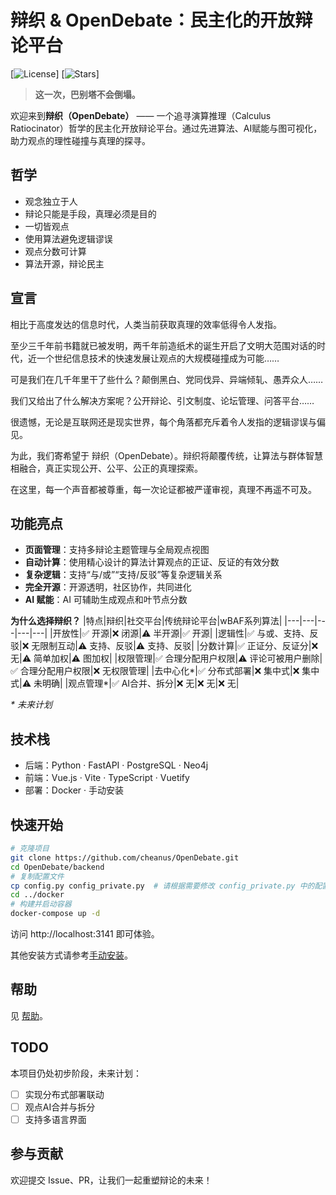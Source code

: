# 辩织 & OpenDebate：民主化的开放辩论平台
 
[![License](https://img.shields.io/github/license/cheanus/OpenDebate)] [![Stars](https://img.shields.io/github/stars/cheanus/OpenDebate?style=social)]

> **这一次，巴别塔不会倒塌。**

欢迎来到**辩织（OpenDebate）** —— 一个追寻演算推理（Calculus Ratiocinator）哲学的民主化开放辩论平台。通过先进算法、AI赋能与图可视化，助力观点的理性碰撞与真理的探寻。
>>
## 哲学

- 观念独立于人
- 辩论只能是手段，真理必须是目的
- 一切皆观点
- 使用算法避免逻辑谬误
- 观点分数可计算
- 算法开源，辩论民主

## 宣言

相比于高度发达的信息时代，人类当前获取真理的效率低得令人发指。

至少三千年前书籍就已被发明，两千年前造纸术的诞生开启了文明大范围对话的时代，近一个世纪信息技术的快速发展让观点的大规模碰撞成为可能……

可是我们在几千年里干了些什么？颠倒黑白、党同伐异、异端倾轧、愚弄众人……

我们又给出了什么解决方案呢？公开辩论、引文制度、论坛管理、问答平台……

很遗憾，无论是互联网还是现实世界，每个角落都充斥着令人发指的逻辑谬误与偏见。

为此，我们寄希望于 辩织（OpenDebate）。辩织将颠覆传统，让算法与群体智慧相融合，真正实现公开、公平、公正的真理探索。

在这里，每一个声音都被尊重，每一次论证都被严谨审视，真理不再遥不可及。

## 功能亮点

- **页面管理**：支持多辩论主题管理与全局观点视图
- **自动计算**：使用精心设计的算法计算观点的正证、反证的有效分数
- **复杂逻辑**：支持“与/或”“支持/反驳”等复杂逻辑关系
- **完全开源**：开源透明，社区协作，共同进化
- **AI 赋能**：AI 可辅助生成观点和叶节点分数

**为什么选择辩织？**
|特点|辩织|社交平台|传统辩论平台|wBAF系列算法|
|---|---|---|---|---|
|开放性|✅ 开源|❌ 闭源|⚠️ 半开源|✅ 开源|
|逻辑性|✅ 与或、支持、反驳|❌ 无限制互动|⚠️ 支持、反驳|⚠️ 支持、反驳|
|分数计算|✅ 正证分、反证分|❌ 无|⚠️ 简单加权|⚠️ 图加权|
|权限管理|✅ 合理分配用户权限|⚠️ 评论可被用户删除|✅ 合理分配用户权限|❌ 无权限管理|
|去中心化\*|✅ 分布式部署|❌ 集中式|❌ 集中式|⚠️ 未明确|
|观点管理\*|✅ AI合并、拆分|❌ 无|❌ 无|❌ 无|

*\* 未来计划*

## 技术栈

- 后端：Python · FastAPI · PostgreSQL · Neo4j
- 前端：Vue.js · Vite · TypeScript · Vuetify
- 部署：Docker · 手动安装

## 快速开始

```bash
# 克隆项目
git clone https://github.com/cheanus/OpenDebate.git
cd OpenDebate/backend
# 复制配置文件
cp config.py config_private.py  # 请根据需要修改 config_private.py 中的配置
cd ../docker
# 构建并启动容器
docker-compose up -d
```

访问 http://localhost:3141 即可体验。

其他安装方式请参考[手动安装](docs/man_install.md)。

## 帮助

见 [帮助](docs/help.md)。

## TODO

本项目仍处初步阶段，未来计划：

- [ ] 实现分布式部署联动
- [ ] 观点AI合并与拆分
- [ ] 支持多语言界面

## 参与贡献

欢迎提交 Issue、PR，让我们一起重塑辩论的未来！
